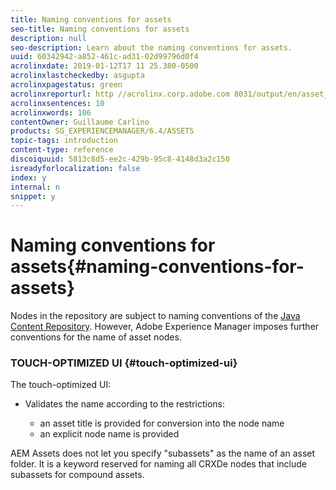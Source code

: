 ```yaml
---
title: Naming conventions for assets
seo-title: Naming conventions for assets
description: null
seo-description: Learn about the naming conventions for assets.
uuid: 60342942-a852-461c-ad31-02d99796d0f4
acrolinxdate: 2019-01-12T17 11 25.380-0500
acrolinxlastcheckedby: asgupta
acrolinxpagestatus: green
acrolinxreporturl: http //acrolinx.corp.adobe.com 8031/output/en/asset_naming_conventions_krs_workflow_f3c2f2ccebf6138e_84_report.xml
acrolinxsentences: 10
acrolinxwords: 106
contentOwner: Guillaume Carlino
products: SG_EXPERIENCEMANAGER/6.4/ASSETS
topic-tags: introduction
content-type: reference
discoiquuid: 5813c8d5-ee2c-429b-95c8-4148d3a2c150
isreadyforlocalization: false
index: y
internal: n
snippet: y
---
```


# Naming conventions for assets{#naming-conventions-for-assets}

Nodes in the repository are subject to naming conventions of the [Java Content Repository](../../sites/developing/using/the-basics.md#javacontentrepository). However, Adobe Experience Manager imposes further conventions for the name of asset nodes.

### TOUCH-OPTIMIZED UI {#touch-optimized-ui}

The touch-optimized UI:

* Validates the name according to the restrictions:

    * an asset title is provided for conversion into the node name
    * an explicit node name is provided

AEM Assets does not let you specify "subassets" as the name of an asset folder. It is a keyword reserved for naming all CRXDe nodes that include subassets for compound assets. 

